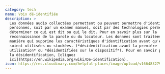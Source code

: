 ```yaml
---
category: tech
name: Voix dé-identifiée
description: >
  Les données audio collectées permettent ou peuvent permettre d'identifier des
  personnes, soit par un examen manuel, soit par des technologies permettant de
  déterminer ce qui est dit ou qui le dit. Pour en savoir plus sur la
  reconnaissance de la parole ou du locuteur. Les données sont traitées d'une
  maniére qui supprime les caractéristiques d'identification avant qu'elles ne
  soient utilisées ou stockées. (*désidentification avant la premiére
  utilisation* ou *désidentifiées sur le dispositif*). Pour en savoir plus sur
  la désidentification, [cliquez
  ici](https://en.wikipedia.org/wiki/De-identification).
icon: https://res.cloudinary.com/helpful-places/image/upload/v1664832799/dtpr-icons/tech/blue/voice_n42do2.svg
---
```

